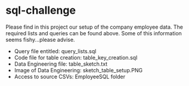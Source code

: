 # sql-challenge

Please find in this project our setup of the company employee data.  The required lists and queries can be found above.  Some of this information seems fishy...please advise.

* Query file entitled: query_lists.sql
* Code file for table creation: table_key_creation.sql
* Data Engineering file: table_sketch.txt
* Image of Data Engineering: sketch_table_setup.PNG
* Access to source CSVs: EmployeeSQL folder